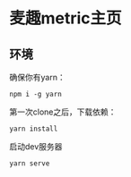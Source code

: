 # 麦趣metric主页

## 环境

确保你有yarn：

    npm i -g yarn 

第一次clone之后，下载依赖：

    yarn install

启动dev服务器

    yarn serve